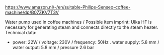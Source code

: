 https://www.amazon.nl/-/en/suitable-Philips-Senseo-coffee-machine/dp/B07ZKV7T3V

Water pump used in coffee machines / Possible item imprint: Ulka HF
Is necessary for generating steam and connects directly to the steam heater.
Technical data: 
- power: 22W / voltage: 230V / frequency: 50Hz 
. water supply: 5.8 mm / water output: 5.8 mm / pressure 2.6 bar